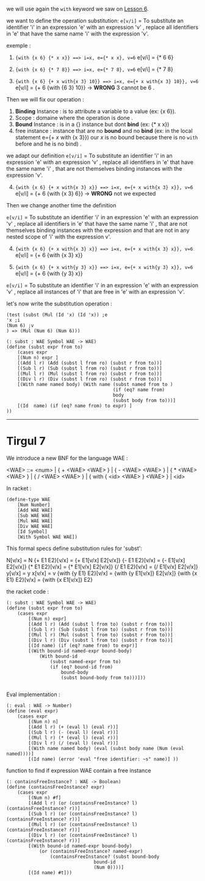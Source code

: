 we will use again the `with` keyword we saw on [Lesson 6](Lesson%206.md).

we want to define the operation substitution:
`e[v/i]` = To substitute an identifier 'i' in an expression 'e' with an expression 'v' , replace 
all identifiers in 'e' that have the same name 'i' with the expression 'v'.

exemple :
1. `{with {x 6} {* x x}} ==> i=x, e={* x x}, v=6`
e\[v/i] = {* 6 6} 

2. `{with {x 6} {* 7 8}} ==> i=x, e={* 7 8}, v=6`
e\[v/i] = {* 7 8} 

3. `{with {x 6} {+ x with{x 3} 10}} ==> i=x, e={+ x with{x 3} 10}}, v=6`
e\[v/i] = {+ 6 {with {6 3} 10}} -> **WRONG** 3 cannot be 6 .

Then we will fix our operation :
1. **Binding** Instance : is to attribute a variable to a value (ex: {x 6}).
2. Scope : domaine where the operation is done .
3. **Bound** Instance :  is in a {} instance but dont **bind** (ex: {* x x})
4. free instance : instance that are no **bound** and no **bind** (ex: in the local statement e={+ *x* with {x 3}}) our *x* is no bound because there is no `with` before and he is no bind) .

we adapt our definition
`e[v/i]` = To substitute an identifier 'i' in an expression 'e' with an expression 'v' , replace 
all identifiers in 'e' that have the same name 'i' , that are not themselves binding instances with the expression  'v'.

4. `{with {x 6} {+ x with{x 3} x}} ==> i=x, e={+ x with{x 3} x}}, v=6`
e\[v/i] = {+ 6 {with {x 3} 6}}  -> **WRONG** not we expected 

Then we change another time the definition 

`e[v/i]` = To substitute an identifier 'i' in an expression 'e' with an expression 'v' , replace 
all identifiers in 'e' that have the same name 'i' , that are not themselves binding instances with the expression   and that are not in any nested scope of 'i' with the expression  v'.

4. `{with {x 6} {+ x with{x 3} x}} ==> i=x, e={+ x with{x 3} x}}, v=6`
e\[v/i] = {+ 6 {with {x 3} x}}  

5. `{with {x 6} {+ x with{y 3} x}} ==> i=x, e={+ x with{y 3} x}}, v=6`
e\[v/i] = {+ 6 {with {y 3} x}}  

`e[v/i]` = To substitute an identifier 'i' in an expression 'e' with an expression 'v' , replace 
all instances of 'i' that are free in 'e' with an expression 'v'.


let's now write the substitution  operation :

```racket
(test (subst (Mul (Id 'x) (Id 'x)) ;e
'x ;i
(Num 6) ;v
) => (Mul (Num 6) (Num 6)))

(: subst : WAE Symbol WAE -> WAE)
(define (subst expr from to)
	(cases expr 
	[(Num n) expr ]
	[(Add l r) (Add (subst l from ro) (subst r from to))]
	[(Sub l r) (Sub (subst l from ro) (subst r from to))]
	[(Mul l r) (Mul (subst l from ro) (subst r from to))]
	[(Div l r) (Div (subst l from ro) (subst r from to))]
	[(With name named body) (With name (subst named from to )
									   (if (eq? name from) 
									   body
									   (subst body from to)))]
	[(Id  name) (if (eq? name from) to expr) ]
))

```


---

# Tirgul 7

We introduce a new BNF for the language WAE : 

\<WAE> ::= \<num>
| { + \<WAE> \<WAE> }
| { - \<WAE> \<WAE> }
| { * \<WAE> \<WAE> }
| { / \<WAE> \<WAE> }
| { with { \<id> \<WAE> } \<WAE> }
| \<id>

In racket : 
```racket
(define-type WAE
	[Num Number]
	[Add WAE WAE]
	[Sub WAE WAE]
	[Mul WAE WAE]
	[Div WAE WAE]
	[Id Symbol]
	[With Symbol WAE WAE])
```


This formal specs define substitution rules for 'subst':

N\[v/x] = N
{+ E1 E2}\[v/x] = {+ E1\[v/x] E2\[v/x]}
{- E1 E2}\[v/x] = {- E1\[v/x] E2\[v/x]}
{* E1 E2}\[v/x] = {* E1\[v/x] E2\[v/x]}
{/ E1 E2}\[v/x] = {/ E1\[v/x] E2\[v/x]}
y\[v/x] = y
x\[v/x] = v
{with {y E1} E2}\[v/x] = {with {y E1\[v/x]} E2\[v/x]}
{with {x E1} E2}\[v/x] = {with {x E1\[v/x]} E2}

the racket code : 
```racket
(: subst : WAE Symbol WAE -> WAE)
(define (subst expr from to)
	(cases expr
		[(Num n) expr]
		[(Add l r) (Add (subst l from to) (subst r from to))]
		[(Sub l r) (Sub (subst l from to) (subst r from to))]
		[(Mul l r) (Mul (subst l from to) (subst r from to))]
		[(Div l r) (Div (subst l from to) (subst r from to))]
		[(Id name) (if (eq? name from) to expr)]
		[(With bound-id named-expr bound-body)
			(With bound-id
				(subst named-expr from to)
				(if (eq? bound-id from)
					bound-body
					(subst bound-body from to)))]))


```


Eval implementation : 
```racket
(: eval : WAE -> Number)
(define (eval expr)
	(cases expr
		[(Num n) n]
		[(Add l r) (+ (eval l) (eval r))]
		[(Sub l r) (- (eval l) (eval r))]
		[(Mul l r) (* (eval l) (eval r))]
		[(Div l r) (/ (eval l) (eval r))]
		[(With name named body) (eval (subst body name (Num (eval named))))]
		[(Id name) (error 'eval "free identifier: ~s" name)] ))
```

function to find if expression WAE contain a free instance 

```racket
(: containsFreeInstance? : WAE -> Boolean)
(define (containsFreeInstance? expr)
	(cases expr
		[(Num n) #f]
		[(Add l r) (or (containsFreeInstance? l) (containsFreeInstance? r))]
		[(Sub l r) (or (containsFreeInstance? l) (containsFreeInstance? r))]
		[(Mul l r) (or (containsFreeInstance? l) (containsFreeInstance? r))]
		[(Div l r) (or (containsFreeInstance? l) (containsFreeInstance? r))]
		[(With bound-id named-expr bound-body)
			(or (containsFreeInstance? named-expr)
				(containsFreeInstance? (subst bound-body
								bound-id
								(Num 0))))]
		[(Id name) #t]))
```
